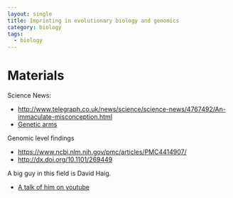 ```yaml
---
layout: single
title: Imprinting in evolutionary biology and genomics
category: biology
tags: 
  - biology
---
```


# Materials
Science News:
* http://www.telegraph.co.uk/news/science/science-news/4767492/An-immaculate-misconception.html
* [Genetic arms](https://news.harvard.edu/gazette/story/2002/03/genetic-arms-race-described/)

Genomic level findings
* https://www.ncbi.nlm.nih.gov/pmc/articles/PMC4414907/
* http://dx.doi.org/10.1101/269449

A big guy in this field is David Haig. 
* [A talk of him on youtube](https://www.youtube.com/watch?v=w4ktB1d7iNM)
